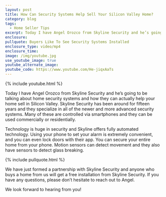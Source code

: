 ```yaml
---
layout: post
title: How Can Security Systems Help Sell Your Silicon Valley Home?
category: blog  
tags:
  - Home Seller Tips
excerpt: Today I have Angel Orozco from Skyline Security and he’s going to be talking about home security systems and how they can actually help your home sell in Silicon Valley. Skyline Security has been around for fifteen years and they specialize in all of the newer and more advanced security systems. Many of these are controlled via smartphones and they can be used commercially or residentially.
enclosure:
pullquote: Buyers Like To See Security Systems Installed
enclosure_type: video/mp4
enclosure_time:
image: /img/youtube.jpg
use_youtube_image: true
youtube_alternate_image:
youtube_code: https://www.youtube.com/He-jiqxAaTs
---
```

{% include youtube.html %}

Today I have Angel Orozco from Skyline Security and he’s going to be talking about home security systems and how they can actually help your home sell in Silicon Valley. Skyline Security has been around for fifteen years and they specialize in all of the newer and more advanced security systems. Many of these are controlled via smartphones and they can be used commercially or residentially.

Technology is huge in security and Skyline offers fully automated technology. Using your phone to set your alarm is extremely convenient, and you can even lock doors with their app. You can secure your entire home from your phone. Motion sensors can detect movement and they also have sensors to detect glass breaking.

{% include pullquote.html %}

We have just formed a partnership with Skyline Security and anyone who buys a home from us will get a free installation from Skyline Security. If you have any questions, please don’t hesitate to reach out to Angel.

We look forward to hearing from you!
